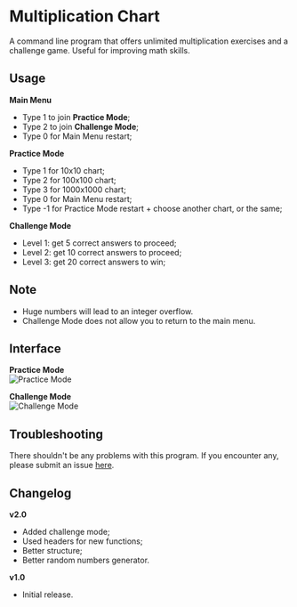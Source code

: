 # Multiplication Chart
A command line program that offers unlimited multiplication exercises and a challenge game. Useful for improving math skills.

## Usage
**Main Menu**
-  Type 1 to join **Practice Mode**;
-  Type 2 to join **Challenge Mode**;
-  Type 0 for Main Menu restart;
 
**Practice Mode**
-  Type 1 for 10x10 chart;
-  Type 2 for 100x100 chart;
-  Type 3 for 1000x1000 chart;
-  Type 0 for Main Menu restart;
-  Type -1 for Practice Mode restart + choose another chart, or the same;

**Challenge Mode**
-  Level 1: get 5 correct answers to proceed;
-  Level 2: get 10 correct answers to proceed;
-  Level 3: get 20 correct answers to win;

## Note
-  Huge numbers will lead to an integer overflow.
-  Challenge Mode does not allow you to return to the main menu.

## Interface
<strong>Practice Mode</strong><br>
<img src="https://github.com/user-attachments/assets/4ae1a32a-eaf0-4006-8f32-11b31b2774fc" alt="Practice Mode"><br>

<strong>Challenge Mode</strong><br>
<img src="https://github.com/user-attachments/assets/b345ed31-aace-493d-ba35-b0adcc6e9fa0" alt="Challenge Mode"><br>

## Troubleshooting
There shouldn't be any problems with this program. If you encounter any, please submit an issue [here](https://github.com/Kevin4e/MultiplicationChart/issues).

## Changelog
**v2.0**
-  Added challenge mode;
-  Used headers for new functions;
-  Better structure;
-  Better random numbers generator.

**v1.0**
-  Initial release.
